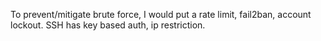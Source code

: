 To prevent/mitigate brute force, I would put a rate limit, fail2ban, account lockout.
SSH has key based auth, ip restriction.